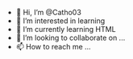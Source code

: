 - 👋 Hi, I’m @Catho03
- 👀 I’m interested in learning
- 🌱 I’m currently learning HTML
- 💞️ I’m looking to collaborate on ...
- 📫 How to reach me ...

<!---
Catho03/Catho03 is a ✨ special ✨ repository because its `README.md` (this file) appears on your GitHub profile.
You can click the Preview link to take a look at your changes.
--->
